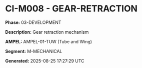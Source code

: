 # CI-M008 - GEAR-RETRACTION

**Phase:** 03-DEVELOPMENT

**Description:** Gear retraction mechanism

**AMPEL:** AMPEL-01-TUW (Tube and Wing)

**Segment:** M-MECHANICAL

**Generated:** 2025-08-25 17:27:29 UTC
